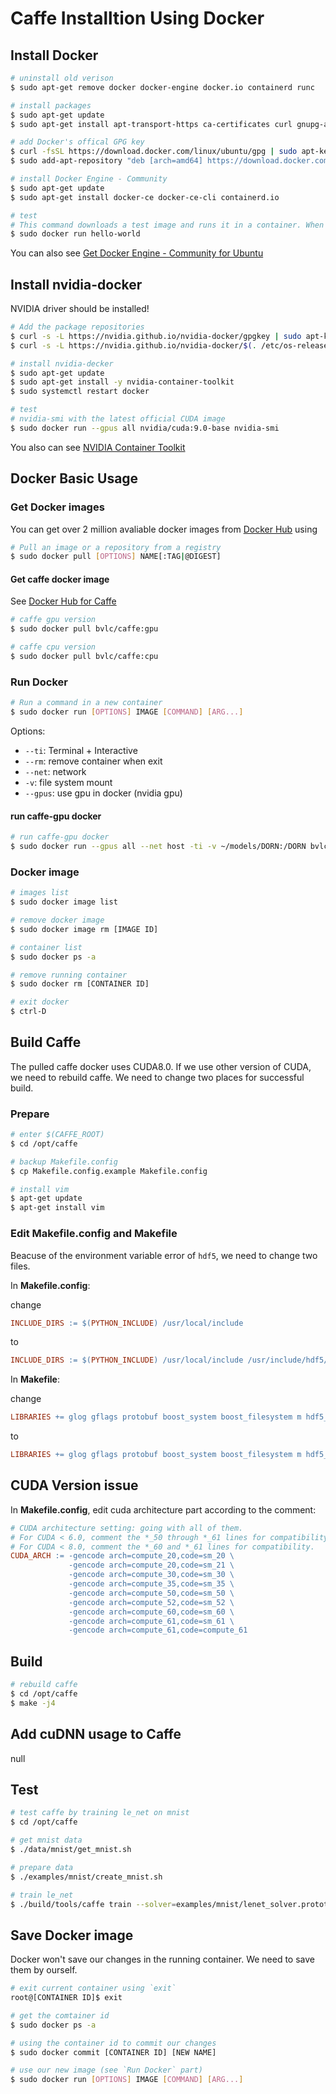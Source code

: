 # Caffe Installtion Using Docker

## Install Docker

```sh
# uninstall old verison
$ sudo apt-get remove docker docker-engine docker.io containerd runc

# install packages
$ sudo apt-get update
$ sudo apt-get install apt-transport-https ca-certificates curl gnupg-agent software-properties-common

# add Docker's offical GPG key
$ curl -fsSL https://download.docker.com/linux/ubuntu/gpg | sudo apt-key add -
$ sudo add-apt-repository "deb [arch=amd64] https://download.docker.com/linux/ubuntu $(lsb_release -cs) stable"

# install Docker Engine - Community
$ sudo apt-get update
$ sudo apt-get install docker-ce docker-ce-cli containerd.io

# test
# This command downloads a test image and runs it in a container. When the container runs, it prints an informational message and exits
$ sudo docker run hello-world
```

You can also see [Get Docker Engine - Community for Ubuntu](https://docs.docker.com/install/linux/docker-ce/ubuntu/)

## Install nvidia-docker

NVIDIA driver should be installed!

```sh
# Add the package repositories
$ curl -s -L https://nvidia.github.io/nvidia-docker/gpgkey | sudo apt-key add -
$ curl -s -L https://nvidia.github.io/nvidia-docker/$(. /etc/os-release;echo $ID$VERSION_ID)/nvidia-docker.list | sudo tee /etc/apt/sources.list.d/nvidia-docker.list

# install nvidia-decker
$ sudo apt-get update
$ sudo apt-get install -y nvidia-container-toolkit
$ sudo systemctl restart docker

# test
# nvidia-smi with the latest official CUDA image
$ sudo docker run --gpus all nvidia/cuda:9.0-base nvidia-smi
```

You also can see [NVIDIA Container Toolkit](https://github.com/NVIDIA/nvidia-docker)

## Docker Basic Usage

### Get Docker images

You can get over 2 million avaliable docker images from [Docker Hub](https://hub.docker.com/search/?q=&type=image) using

```sh
# Pull an image or a repository from a registry
$ sudo docker pull [OPTIONS] NAME[:TAG|@DIGEST]
```

#### Get caffe docker image

See [Docker Hub for Caffe](https://hub.docker.com/r/bvlc/caffe/tags)

```sh
# caffe gpu version
$ sudo docker pull bvlc/caffe:gpu

# caffe cpu version
$ sudo docker pull bvlc/caffe:cpu
```

### Run Docker

```sh
# Run a command in a new container
$ sudo docker run [OPTIONS] IMAGE [COMMAND] [ARG...]
```

Options:

- `--ti`: Terminal + Interactive
- `--rm`: remove container when exit
- `--net`: network
- `-v`: file system mount
- `--gpus`: use gpu in docker (nvidia gpu)

#### run caffe-gpu docker

```sh
# run caffe-gpu docker
$ sudo docker run --gpus all --net host -ti -v ~/models/DORN:/DORN bvlc/caffe:gpu
```

### Docker image

```sh
# images list
$ sudo docker image list

# remove docker image
$ sudo docker image rm [IMAGE ID]

# container list
$ sudo docker ps -a

# remove running container
$ sudo docker rm [CONTAINER ID]

# exit docker
$ ctrl-D
```

## Build Caffe

The pulled caffe docker uses CUDA8.0. If we use other version of CUDA, we need to rebuild caffe. We need to change two places for successful build.

### Prepare

```sh
# enter $(CAFFE_ROOT)
$ cd /opt/caffe

# backup Makefile.config
$ cp Makefile.config.example Makefile.config

# install vim
$ apt-get update
$ apt-get install vim
```

### Edit Makefile.config and Makefile

Beacuse of the environment variable error of `hdf5`, we need to change two files.

In **Makefile.config**:

change

```makefile
INCLUDE_DIRS := $(PYTHON_INCLUDE) /usr/local/include
```

to

```makefile
INCLUDE_DIRS := $(PYTHON_INCLUDE) /usr/local/include /usr/include/hdf5/serial/
```

In **Makefile**:

change

```makefile
LIBRARIES += glog gflags protobuf boost_system boost_filesystem m hdf5_hl hdf5
```

to

```makefile
LIBRARIES += glog gflags protobuf boost_system boost_filesystem m hdf5_serial_hl hdf5_serial
```

## CUDA Version issue

In **Makefile.config**, edit cuda architecture part according to the comment:

```Makefile
# CUDA architecture setting: going with all of them.
# For CUDA < 6.0, comment the *_50 through *_61 lines for compatibility.
# For CUDA < 8.0, comment the *_60 and *_61 lines for compatibility.
CUDA_ARCH := -gencode arch=compute_20,code=sm_20 \
             -gencode arch=compute_20,code=sm_21 \
             -gencode arch=compute_30,code=sm_30 \
             -gencode arch=compute_35,code=sm_35 \
             -gencode arch=compute_50,code=sm_50 \
             -gencode arch=compute_52,code=sm_52 \
             -gencode arch=compute_60,code=sm_60 \
             -gencode arch=compute_61,code=sm_61 \
             -gencode arch=compute_61,code=compute_61  
```

## Build

```sh
# rebuild caffe
$ cd /opt/caffe
$ make -j4
```

## Add cuDNN usage to Caffe

null

## Test

```sh
# test caffe by training le_net on mnist
$ cd /opt/caffe

# get mnist data
$ ./data/mnist/get_mnist.sh

# prepare data
$ ./examples/mnist/create_mnist.sh

# train le_net
$ ./build/tools/caffe train --solver=examples/mnist/lenet_solver.prototxt
```

## Save Docker image

Docker won't save our changes in the running container. We need to save them by ourself.

```sh
# exit current container using `exit`
root@[CONTAINER ID]$ exit

# get the comtainer id
$ sudo docker ps -a

# using the container id to commit our changes
$ sudo docker commit [CONTAINER ID] [NEW NAME]

# use our new image (see `Run Docker` part)
$ sudo docker run [OPTIONS] IMAGE [COMMAND] [ARG...]
```
